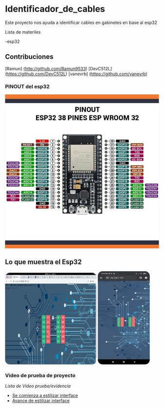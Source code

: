 # Identificador_de_cables
Este proyecto nos ayuda a identificar cables en gabinetes en base al esp32

Lista de materiles

-esp32

## Contribuciones

[Ramun] (http://github.com/Ramun9533)
[DevC512L] (https://github.com/DevC512L)
[vanevrb] (https://github.com/vanevrb)
### PINOUT del esp32


![Alt text](  https://github.com/ramun9533/Identificador_de_cables/blob/main/PINOUT_esp32.png) 

## Lo que muestra el Esp32
<img src="https://raw.githubusercontent.com/ramun9533/Identificador_de_cables/main/Screenshot_20210520_021511.png  " class="w3-image w3-hide-large w3-hide-medium w3-round" width="300" height="300" style="
    border-radius: 15px;">
    <img src="https://raw.githubusercontent.com/ramun9533/Identificador_de_cables/main/Screenshot_2021-05-20-03-18-05-744_com.android.chrome.jpg " class="w3-image w3-hide-large w3-hide-medium w3-round" width="170" height="305" style="
    border-radius: 15px;">
    
   
    
### Video de prueba de proyecto
_Lista de Video prueba/evidencia_
- <a href="https://www.youtube.com/watch?v=qW2Inm9ntBU">Se comienza a estilizar interface</a>
- <a href="https://www.youtube.com/watch?v=x6zzT_VXTZ0">Avance de estilizar interface</a>
